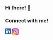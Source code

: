 ### Hi there! 👋
### Connect with me!
[<img align="left" alt="Lorenzo Tinfena | LinkedIn" width="22px" src="resources/linkedin.png?raw=true" />][linkedin]
[<img align="left" alt="Lorenzo Tinfena | Instagram" width="22px" src="resources/instagram.png?raw=true" />][instagram]

[instagram]: https://www.instagram.com/lorenzo.tinfena/
[linkedin]: https://www.linkedin.com/in/lorenzotinfena/
